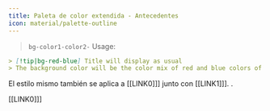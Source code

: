 ```yaml
---
title: Paleta de color extendida - Antecedentes
icon: material/palette-outline
---
```

> `bg-color1-color2-`
Usage:
```md
> [!tip|bg-red-blue] Title will display as usual
> The background color will be the color mix of red and blue colors of this theme
```

El estilo mismo también se aplica a [[LINK0]]] junto con [[LINK1]]].
.

[[LINK0]]]